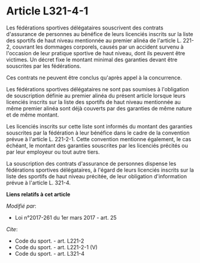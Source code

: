 # Article L321-4-1

Les fédérations sportives délégataires souscrivent des contrats d'assurance de personnes au bénéfice de leurs licenciés
inscrits sur la liste des sportifs de haut niveau mentionnée au premier alinéa de l'article L. 221-2, couvrant les dommages
corporels, causés par un accident survenu à l'occasion de leur pratique sportive de haut niveau, dont ils peuvent être
victimes. Un décret fixe le montant minimal des garanties devant être souscrites par les fédérations. 

Ces contrats ne peuvent être conclus qu'après appel à la concurrence. 

Les fédérations sportives délégataires ne sont pas soumises à l'obligation de souscription définie au premier alinéa du
présent article lorsque leurs licenciés inscrits sur la liste des sportifs de haut niveau mentionnée au même premier alinéa
sont déjà couverts par des garanties de même nature et de même montant. 

Les licenciés inscrits sur cette liste sont informés du montant des garanties souscrites par la fédération à leur bénéfice
dans le cadre de la convention prévue à l'article L. 221-2-1. Cette convention mentionne également, le cas échéant, le
montant des garanties souscrites par les licenciés précités ou par leur employeur ou tout autre tiers. 

La souscription des contrats d'assurance de personnes dispense les fédérations sportives délégataires, à l'égard de leurs
licenciés inscrits sur la liste des sportifs de haut niveau précitée, de leur obligation d'information prévue à l'article L.
321-4.

**Liens relatifs à cet article**

_Modifié par_:

  - Loi n°2017-261 du 1er mars 2017 - art. 25

_Cite_:

  - Code du sport. - art. L221-2
  - Code du sport. - art. L221-2-1 (V)
  - Code du sport. - art. L321-4
